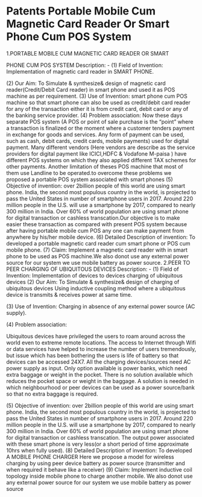 # Patents Portable Mobile Cum Magnetic Card Reader Or Smart Phone Cum POS System
1.PORTABLE MOBILE CUM MAGNETIC CARD READER OR SMART

PHONE CUM POS SYSTEM
Description: -
(1) Field of Invention: Implementation of magnetic card reader in SMART PHONE.

(2) Our Aim: To Simulate & synthesize& design of magnetic card reader(Credit/Debit
Card reader) in smart phone and used it as POS machine as per requirement.
(3) Use of Invention: smart phone cum POS machine so that smart phone can also be
used as credit/debit card reader for any of the transaction either it is from credit card,
debit card or any of the banking service provider.
(4) Problem association:
Now these days separate POS system (A POS or point of sale purchase is the “point”
where a transaction is finalized or the moment where a customer tenders payment in
exchange for goods and services. Any form of payment can be used, such as cash, debit
cards, credit cards, mobile payments) used for digital payment. Many different vendors
(Here vendors are describe as the service providers for digital payment like ICICI,HDFC
& Vodafone M-paisa ) have different POS systems on which they also applied different
TAX schemes for other payments. Another limitation of theses POS machine that most
of them use Landline to be operated.to overcome these problems we proposed a portable
POS system associated with smart phones
(5) Objective of invention: over 2billion people of this world are using smart phone.
India, the second most populous country in the world, is projected to pass the United
States in number of smartphone users in 2017. Around 220 million people in the U.S.
will use a smartphone by 2017, compared to nearly 300 million in India. Over 60% of
world population are using smart phone for digital transaction or cashless
transcation.Our objective is to make easier these transaction as compared with present
POS system because after having portable mobile cum POS any one can make payment
from anywhere by his/her mobile device.
(6) Detailed Description of invention: To developed a portable magnetic card reader
cum smart phone or POS cum mobile phone.
(7) Claim: Implement a magnetic card reader with in smart phone to be used as POS
machine.We also donot use any external power source for our system we use mobile
battery as power source.
2.PEER TO PEER CHARGING OF UBIQUITOUS DEVICES
Description: -
(1) Field of Invention: Implementation of devices to devices charging of ubiquitous
devices
(2) Our Aim: To Simulate & synthesize& design of charging of ubiquitous devices
Using inductive coupling method where a ubiquitous device is transmits & receives
power at same time.

(3) Use of Invention: Charging in absence of any external power source (AC supply).

(4) Problem association:

Ubiquitous devices have privileged the users to roam around across the world even to
extreme remote locations. The access to Internet through Wifi or data services have
helped to increase the number of users tremendously, but issue which has been
bothering the users is life of battery so that devices can be accessed 24X7. All the
charging devices/sources need AC power supply as input.
Only option available is power banks, which need extra baggage or weight in the pocket.
There is no solution available which reduces the pocket space or weight in the baggage.
A solution is needed in which neighbourhood or peer devices can be used as a power
source/bank so that no extra baggage is required.

(5) Objective of invention: over 2billion people of this world are using smart phone.
India, the second most populous country in the world, is projected to pass the United
States in number of smartphone users in 2017. Around 220 million people in the U.S.
will use a smartphone by 2017, compared to nearly 300 million in India. Over 60% of
world population are using smart phone for digital transaction or cashless transcation.
The output power associated with these smart phone is very less(or a short period of
time approximate 10hrs when fully used).
(8) Detailed Description of invention: To developed A MOBILE PHONE CHARGER
Here we propose a model for wireless charging by using peer device battery as power
source (transmitter and when required it behave like a receiver)
(9) Claim: Implement inductive coil topology inside mobile phone to charge another
mobile. We also donot use any external power source for our system we use mobile
battery as power source
